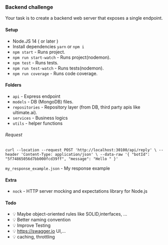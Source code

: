 
### Backend challenge
Your task is to create a backend web server that exposes a single endpoint.

#### Setup
- Node.JS 14 ( or later )
- Install dependencies `yarn` or `npm i`
- `npm start` - Runs project.
- `npm run start-watch` - Runs project(nodemon).
- `npm test` - Runs tests.
- `npm run test-watch` - Runs tests(nodemon).
- `npm run coverage` - Runs code coverage.




#### Folders
- `api` - Express endpoint
- `models` - DB (MongoDB) files.
- `repositories` - Repository layer (from DB, third party apis like ultimate.ai).
- `services` - Business logics
- `utils` - helper functions


###### Request
`curl --location --request POST 'http://localhost:30100/api/reply' \
--header 'Content-Type: application/json' \
--data-raw '{
"botId": "5f74865056d7bb000fcd39ff",
"message": "Hello "
}'`

`my_response_example.json` - My response example

#### Extra
- `nock` - HTTP server mocking and expectations library for Node.js







#### Todo
- 💡 Maybe object-oriented rules like SOLID,interfaces, ...
- 💡 Better naming convention
- 💡 Improve Testing
- 💡 https://swagger.io UI,...
- 💡 caching, throttling



